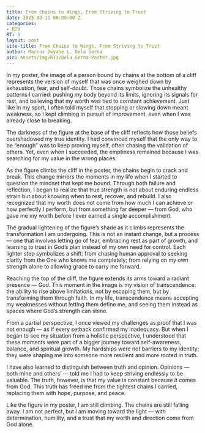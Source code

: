 ```yaml
---
title: From Chains to Wings, From Striving to Trust
date: 2025-08-11 00:00:00 Z
categories:
- RT3
RT: 3
layout: post
site-title: From Chains to Wings, From Striving to Trust
author: Marcus Dwyane L. Dela Serna
pic: assets/img/RT3/Dela_Serna-Poster.jpg
---
```


In my poster, the image of a person bound by chains at the bottom of a cliff represents the version of myself that was once weighed down by exhaustion, fear, and self-doubt. Those chains symbolize the unhealthy patterns I carried: pushing my body beyond its limits, ignoring its signals for rest, and believing that my worth was tied to constant achievement. Just like in my sport, I often told myself that stopping or slowing down meant weakness, so I kept climbing in pursuit of improvement, even when I was already close to breaking.

The darkness of the figure at the base of the cliff reflects how those beliefs overshadowed my true identity. I had convinced myself that the only way to be “enough” was to keep proving myself, often chasing the validation of others. Yet, even when I succeeded, the emptiness remained because I was searching for my value in the wrong places.

As the figure climbs the cliff in the poster, the chains begin to crack and break. This change mirrors the moments in my life when I started to question the mindset that kept me bound. Through both failure and reflection, I began to realize that true strength is not about enduring endless strain but about knowing when to rest, recover, and rebuild. I also recognized that my worth does not come from how much I can achieve or how perfectly I perform, but from something far deeper — from God, who gave me my worth before I ever earned a single accomplishment.

The gradual lightening of the figure’s shade as it climbs represents the transformation I am undergoing. This is not an instant change, but a process — one that involves letting go of fear, embracing rest as part of growth, and learning to trust in God’s plan instead of my own need for control. Each lighter step symbolizes a shift: from chasing human approval to seeking clarity from the One who knows me completely; from relying on my own strength alone to allowing grace to carry me forward.

Reaching the top of the cliff, the figure extends its arms toward a radiant presence — God. This moment in the image is my vision of transcendence: the ability to rise above limitations, not by escaping them, but by transforming them through faith. In my life, transcendence means accepting my weaknesses without letting them define me, and seeing them instead as spaces where God’s strength can shine.

From a partial perspective, I once viewed my challenges as proof that I was not enough — as if every setback confirmed my inadequacy. But when I began to see my situation from a holistic perspective, I understood that these moments were part of a bigger journey toward self-awareness, balance, and spiritual growth. My hardships were not barriers to my identity; they were shaping me into someone more resilient and more rooted in truth.

I have also learned to distinguish between truth and opinion. Opinions — both mine and others’ — told me I had to keep striving endlessly to be valuable. The truth, however, is that my value is constant because it comes from God. This truth has freed me from the tightest chains I carried, replacing them with hope, purpose, and peace.

Like the figure in my poster, I am still climbing. The chains are still falling away. I am not perfect, but I am moving toward the light — with determination, humility, and a trust that my worth and direction come from God alone.

